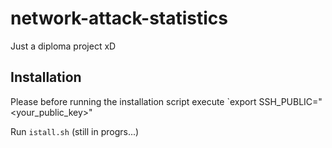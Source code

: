 # network-attack-statistics

Just a diploma project xD

## Installation

Please before running the installation script execute `export SSH_PUBLIC="<your_public_key>"

Run `istall.sh` (still in progrs...)
